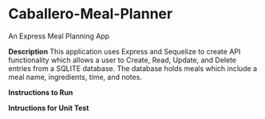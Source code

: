 # Caballero-Meal-Planner
An Express Meal Planning App

**Description**
This application uses Express and Sequelize to create API functionality which allows a user to Create, Read, Update, and Delete entries from a SQLITE database. The database holds meals which include a meal name, ingredients, time, and notes. 


**Instructions to Run**



**Intructions for Unit Test**


